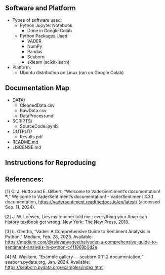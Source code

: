 ## Software and Platform
- Types of software used:
    - Python Jupyter Notebook
        - Done in Google Colab
    - Python Packages Used:
        - VADER
        - NumPy
        - Pandas
        - Seaborn
        - sklearn (scikit-learn)
- Platform:
    - Ubuntu distribution on Linux (ran on Google Colab)

## Documentation Map
- DATA/
    - CleanedData.csv
    - RawData.csv
    - DataProcess.md
- SCRIPTS/
    - SourceCode.ipynb
- OUTPUT/
    - Results.pdf
- README.md
- LISCENSE.md


## Instructions for Reproducing


## References:
[1] C. J. Hutto and E. Gilbert, “Welcome to VaderSentiment’s documentation!¶,” Welcome to VaderSentiment’s documentation! - VaderSentiment 3.3.1 documentation, https://vadersentiment.readthedocs.io/en/latest/ (accessed Sep. 11, 2024).

[2] J. W. Loewen, Lies my teacher told me : everything your American history textbook got wrong. New York: The New Press, 2018.

[3] L. Geetha, “Vader: A Comprehensive Guide to Sentiment Analysis in Python,” Medium, Feb. 28, 2023. Available: https://medium.com/@rslavanyageetha/vader-a-comprehensive-guide-to-sentiment-analysis-in-python-c4f1868b0d2e

[4] M. Waskom, “Example gallery — seaborn 0.11.2 documentation,” seaborn.pydata.org, Jan. 2024. Available: https://seaborn.pydata.org/examples/index.html
